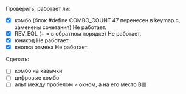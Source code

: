 Проверить, работает ли:
- [X]  комбо (блок #define COMBO_COUNT 47 перенесен в keymap.c, заменены сочетания) Не работает.
- [X] REV_EQL (+ = в обратном порядке) Не работает.
- [X] юникод Не работает.
- [X] кнопка отмена Не работает.

Сделать: 
- [ ] комбо на кавычки
- [ ] цифровые комбо
- [ ] альт между пробелом и окном, а на его место ВШ

